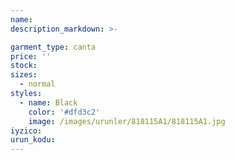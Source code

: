 ```yaml
---
name: 
description_markdown: >-

garment_type: canta
price: ''
stock: 
sizes:
  - normal
styles:
  - name: Black
    color: '#dfd3c2'
    image: /images/urunler/818115A1/818115A1.jpg
iyzico: 
urun_kodu: 
---
```

